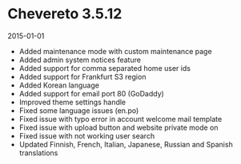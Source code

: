 # Chevereto 3.5.12

2015-01-01

- Added maintenance mode with custom maintenance page
- Added admin system notices feature
- Added support for comma separated home user ids
- Added support for Frankfurt S3 region
- Added Korean language
- Added support for email port 80 (GoDaddy)
- Improved theme settings handle
- Fixed some language issues (en.po)
- Fixed issue with typo error in account welcome mail template
- Fixed issue with upload button and website private mode on
- Fixed issue with not working user search
- Updated Finnish, French, Italian, Japanese, Russian and Spanish translations
